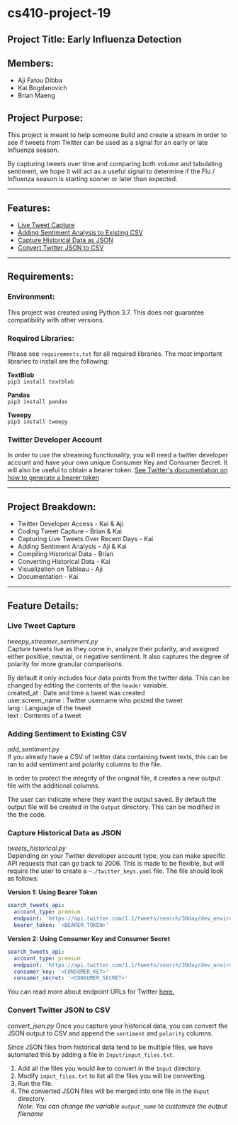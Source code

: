 # cs410-project-19
## Project Title: Early Influenza Detection
## Members:
* Aji Fatou Dibba
* Kai Bogdanovich
* Brian Maeng

## Project Purpose:
This project is meant to help someone build and create a stream in order to see if
tweets from Twitter can be used as a signal for an early or late Influenza season.

By capturing tweets over time and comparing both volume and tabulating sentiment, we
hope it will act as a useful signal to determine if the Flu / Influenza season is
starting sooner or later than expected. 

***

## Features:
* [Live Tweet Capture](#live-tweet-capture)
* [Adding Sentiment Analysis to Existing CSV](#adding-sentiment-to-existing-csv)
* [Capture Historical Data as JSON](#capture-historical-data-as-json)
* [Convert Twitter JSON to CSV](#convert-twitter-json-to-csv)  

***

## Requirements:
### Environment:
This project was created using Python 3.7. This does not guarantee compatibility with other
versions.   

### Required Libraries:
Please see ```requirements.txt``` for all required libraries. The most important libraries
to install are the following:  

**TextBlob**  
```pip3 install textblob```

**Pandas**  
```pip3 install pandas```

**Tweepy**  
```pip3 install tweepy```

### Twitter Developer Account
In order to use the streaming functionality, you will need a twitter developer account
and have your own unique Consumer Key and Consumer Secret. It will also be useful to
obtain a bearer token. [See Twitter's documentation on how to generate a bearer token](https://developer.twitter.com/en/docs/basics/authentication/oauth-2-0/bearer-tokens)

***

## Project Breakdown:
* Twitter Developer Access - Kai & Aji
* Coding Tweet Capture - Brian & Kai
* Capturing Live Tweets Over Recent Days - Kai
* Adding Sentiment Analysis - Aji & Kai
* Compiling Historical Data - Brian
* Converting Historical Data - Kai
* Visualization on Tableau - Aji
* Documentation - Kai


***

## Feature Details:

### **Live Tweet Capture**  
*tweepy_streamer_sentiment.py*  
Capture tweets live as they come in, analyze their polarity, and assigned either positive, 
neutral, or negative sentiment. It also captures the degree of polarity for more granular
comparisons.

By default it only includes four data points from the twitter data.
This can be changed by editing the contents of the ```header``` variable.  
created_at
: Date and time a tweet was created  
user.screen_name
: Twitter username who posted the tweet  
lang
: Language of the tweet  
text
: Contents of a tweet  


### **Adding Sentiment to Existing CSV**  
*add_sentiment.py*  
If you already have a CSV of twitter data containing tweet texts, this can be ran to
add sentiment and polarity columns to the file.  

In order to protect the integrity of the original file, it creates a new output file 
with the additional columns. 

The user can indicate where they want the output saved. By default the output file
will be created in the `Output` directory. This can be modified in the the code.


### **Capture Historical Data as JSON**  
*tweets_historical.py*  
Depending on your Twitter developer account type, you can make specific API requests
that can go back to 2006. This is made to be flexible, but will require the user to
create a `~./twitter_keys.yaml` file. The file should look as follows:  

**Version 1: Using Bearer Token**
```yaml
search_tweets_api:
  account_type: premium
  endpoint: 'https://api.twitter.com/1.1/tweets/search/30day/dev_environment_name.json'
  bearer_token: '<BEARER_TOKEN>'
```  
**Version 2: Using Consumer Key and Consumer Secret**
```yaml
search_tweets_api:
  account_type: premium
  endpoint: 'https://api.twitter.com/1.1/tweets/search/30day/dev_environment_name.json'
  consumer_key: '<CONSUMER_KEY>'
  consumer_secret: '<CONSUMER_SECRET>'
```  

You can read more about endpoint URLs for Twitter [here.](https://developer.twitter.com/en/docs/tweets/search/api-reference/premium-search)

### **Convert Twitter JSON to CSV**  
*convert_json.py*
Once you capture your historical data, you can convert the JSON output to CSV and 
append the `sentiment` and `polarity` columns.

Since JSON files from historical data tend to be multiple files, we have automated 
this by adding a file in `Input/input_files.txt`.  

1. Add all the files you would ike to convert in the `Input` directory.
2. Modify `input_files.txt` to list all the files you will be converting.
3. Run the file. 
4. The converted JSON files will be merged into one file in the `Ouput` directory.  
*Note: You can change the variable `output_name` to customize the output filename*

